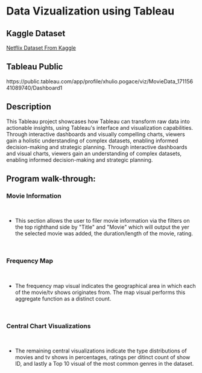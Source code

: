 <h1>Data Vizualization using Tableau</h1>

<h2>Kaggle Dataset</h2>

[Netflix Dataset From Kaggle](https://github.com/honeyPogace/Tableau_Project/blob/main/netflix1.csv)


<h2>Tableau Public</h2>
https://public.tableau.com/app/profile/xhulio.pogace/viz/MovieData_17115641089740/Dashboard1

<h2>Description</h2>
This Tableau project showcases how Tableau can transform raw data into actionable insights, using Tableau's interface and visualization capabilities. Through interactive dashboards and visually compelling charts, viewers gain a holistic understanding of complex datasets, enabling informed decision-making and strategic planning. Through interactive dashboards and visual charts, viewers gain an understanding of complex datasets, enabling informed decision-making and strategic planning. 
<br />

<h2>Program walk-through:</h2>

<p align="center">
<h3>Movie Information</h3><br/>
 
- This section allows the user to filer movie information via the filters on the top righthand side by "Title" and "Movie" which will output the yer the selected movie was added, the duration/length of the movie, rating.

<br />
<h3>Frequency Map</h3><br/>

- The frequency map visual indicates the geographical area in which each of the movie/tv shows originates from. The map visual performs this aggregate function as a distinct count.

<br />
<h3>Central Chart Visualizations</h3> <br/>

- The remaining central visualizations indicate the type distributions of movies and tv shows in percentages, ratings per ditinct count of show ID, and lastly a Top 10 visual of the most common genres in the dataset.

<br />
<br />

<!--
 ```diff
- text in red
+ text in green
! text in orange
# text in gray
@@ text in purple (and bold)@@
```
--!>

